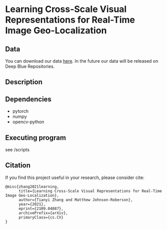 # Learning Cross-Scale Visual Representations for Real-Time Image Geo-Localization

## Data
You can download our data [here](https://drive.google.com/drive/folders/1LzyxtS7tK5MO9k6D3wTccW8inAuCZvdH?usp=sharing).
In the future our data will be released on Deep Blue Repositories.

## Description


## Dependencies

* pytorch
* numpy
* opencv-python

## Executing program
see /scripts

## Citation
If you find this project useful in your research, please consider cite:
```
@misc{zhang2021learning,
      title={Learning Cross-Scale Visual Representations for Real-Time Image Geo-Localization}, 
      author={Tianyi Zhang and Matthew Johnson-Roberson},
      year={2021},
      eprint={2109.04087},
      archivePrefix={arXiv},
      primaryClass={cs.CV}
}
```
